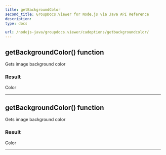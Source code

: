 ```yaml
---
title: getBackgroundColor
second_title: GroupDocs.Viewer for Node.js via Java API Reference
description: 
type: docs

url: /nodejs-java/groupdocs.viewer/cadoptions/getbackgroundcolor/
---
```


## getBackgroundColor()  function
Gets image background color

### Result
Color


---


## getBackgroundColor()  function
Gets image background color

### Result
Color


---


